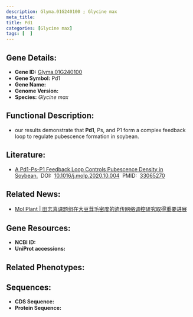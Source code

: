 ```yaml
---
description: Glyma.01G240100 ; Glycine max
meta_title:
title: Pd1
categories: [Glycine max]
tags: [  ]
---
```


## Gene Details:
- **Gene ID:**	[Glyma.01G240100]()
- **Gene Symbol:** Pd1
- **Gene Name:** 
- **Genome Version:** []()
- **Species:** *Glycine max*

## Functional Description:
   - our results demonstrate that **Pd1**, Ps, and P1 form a complex feedback loop to regulate pubescence formation in soybean.

## Literature:
   - [A Pd1-Ps-P1 Feedback Loop Controls Pubescence Density in Soybean.]( https://www.sciencedirect.com/science/article/pii/S1674205220303506?via%3Dihub)&nbsp;&nbsp;DOI:&nbsp;&nbsp;[10.1016/j.molp.2020.10.004](https://www.sciencedirect.com/science/article/pii/S1674205220303506?via%3Dihub)&nbsp;&nbsp;PMID:&nbsp;&nbsp;[33065270](https://pubmed.ncbi.nlm.nih.gov/33065270/)

## Related News:
   - [Mol Plant | 田志喜课题组在大豆茸毛密度的遗传网络调控研究取得重要进展](https://mp.weixin.qq.com/s?__biz=Mzg3MDEwNDEyMg==&mid=2247498341&idx=3&sn=4dca0aaf7499b82e8d259881b1de2a8c&chksm=ce905730f9e7de268890e362138c9a179226fec6e96a5c70db8b50e36e2ffc259ba77a560e43&scene=27#wechat_redirect)

## Gene Resources:
- **NCBI ID:** [](https://www.ncbi.nlm.nih.gov/gene/?term=)
- **UniProt accessions:** [](https://www.uniprot.org/uniprotkb//entry)

## Related Phenotypes:


## Sequences:
- **CDS Sequence:**
- **Protein Sequence:**
